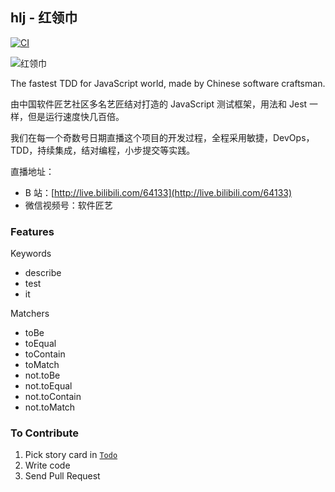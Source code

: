 ## hlj - 红领巾

[![CI](https://github.com/codingstyle-cn/hlj/actions/workflows/node.js.yml/badge.svg)](https://github.com/codingstyle-cn/hlj/actions/workflows/node.js.yml)

![红领巾](https://ss3.bdstatic.com/70cFv8Sh_Q1YnxGkpoWK1HF6hhy/it/u=1171776514,2459144423&fm=26&gp=0.jpg)

The fastest TDD for JavaScript world, made by Chinese software craftsman.

由中国软件匠艺社区多名艺匠结对打造的 JavaScript 测试框架，用法和 Jest 一样，但是运行速度快几百倍。

我们在每一个奇数号日期直播这个项目的开发过程，全程采用敏捷，DevOps，TDD，持续集成，结对编程，小步提交等实践。

直播地址：

- B 站：[http://live.bilibili.com/64133](http://live.bilibili.com/64133)
- 微信视频号：软件匠艺

### Features

Keywords

- describe
- test
- it

Matchers

- toBe
- toEqual
- toContain
- toMatch
- not.toBe
- not.toEqual
- not.toContain
- not.toMatch

### To Contribute

1. Pick story card in [`Todo`](https://github.com/codingstyle-cn/hlj/projects/1)
2. Write code
3. Send Pull Request
